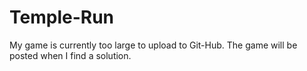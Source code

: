 # Temple-Run

My game is currently too large to upload to Git-Hub. The game will be posted when I find a solution.
